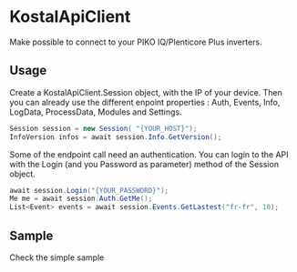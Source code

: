 # KostalApiClient
Make possible to connect to your PIKO IQ/Plenticore Plus inverters. 

## Usage
Create a KostalApiClient.Session object, with the IP of your device. Then you can already use the different enpoint properties : Auth, Events, Info, LogData, ProcessData, Modules and Settings. 

```csharp
Session session = new Session( "{YOUR_HOST}");
InfoVersion infos = await session.Info.GetVersion();
```

Some of the endpoint call need an authentication. You can login to the API with the Login (and you Password as parameter) method of the Session object.

```csharp
await session.Login("{YOUR_PASSWORD}");
Me me = await session.Auth.GetMe();
List<Event> events = await session.Events.GetLastest("fr-fr", 10);
```

## Sample
Check the simple sample 


